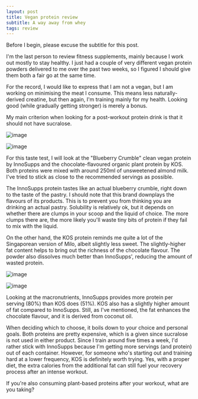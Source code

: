 ```yaml
---
layout: post
title: Vegan protein review
subtitle: A way away from whey
tags: review
---
```


Before I begin, please excuse the subtitle for this post.

I'm the last person to review fitness supplements, mainly because I work out mostly to stay healthy. I just had a couple of very different vegan protein powders delivered to me over the past two weeks, so I figured I should give them both a fair go at the same time.

For the record, I would like to express that I am not a vegan, but I am working on minimising the meat I consume. This means less naturally-derived creatine, but then again, I'm training mainly for my health. Looking good (while gradually getting stronger) is merely a bonus.

My main criterion when looking for a post-workout protein drink is that it should not have sucralose.

![image](assets/img/reviews/InnoSupps-blueberry.jpg)

![image](assets/img/reviews/KOS-front.jpg)

For this taste test, I will look at the "Blueberry Crumble" clean vegan protein by InnoSupps and the chocolate-flavoured organic plant protein by KOS. Both proteins were mixed with around 250ml of unsweetened almond milk. I've tried to stick as close to the recommended servings as possible.

The InnoSupps protein tastes like an actual blueberry crumble, right down to the taste of the pastry. I should note that this brand downplays the flavours of its products. This is to prevent you from thinking you are drinking an actual pastry. Solubility is relatively ok, but it depends on whether there are clumps in your scoop and the liquid of choice. The more clumps there are, the more likely you'll waste tiny bits of protein if they fail to mix with the liquid.

On the other hand, the KOS protein reminds me quite a lot of the Singaporean version of Milo, albeit slightly less sweet. The slightly-higher fat content helps to bring out the richness of the chocolate flavour. The powder also dissolves much better than InnoSupps', reducing the amount of wasted protein.

![image](assets/img/reviews/InnoSupps-blueberry-back.jpg)

![image](assets/img/reviews/KOS-back.jpg)

Looking at the macronutrients, InnoSupps provides more protein per serving (80%) than KOS does (51%). KOS also has a slightly higher amount of fat compared to InnoSupps. Still, as I've mentioned, the fat enhances the chocolate flavour, and it is derived from coconut oil.

When deciding which to choose, it boils down to your choice and personal goals. Both proteins are pretty expensive, which is a given since sucralose is not used in either product. Since I train around five times a week, I'd rather stick with InnoSupps because I'm getting more servings (and protein) out of each container. However, for someone who's starting out and training hard at a lower frequency, KOS is definitely worth trying. Yes, with a proper diet, the extra calories from the additional fat can still fuel your recovery process after an intense workout.

If you're also consuming plant-based proteins after your workout, what are you taking?
